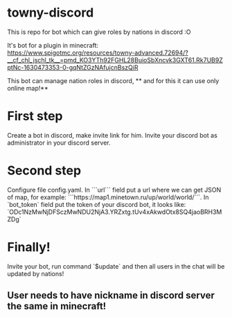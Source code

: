 # towny-discord
This is repo for bot which can give roles by nations in discord :O

It's bot for a plugin in minecraft: https://www.spigotmc.org/resources/towny-advanced.72694/?__cf_chl_jschl_tk__=pmd_KO3YTh92FGHL28BuioSbXncvk3GXT61.Rk7UB9ZptNc-1630473353-0-gqNtZGzNAfujcnBszQiR

This bot can manage nation roles in discord, ** and for this it can use only online map!**
<h1>First step</h1>
Create a bot in discord, make invite link for him. Invite your discord bot as administrator in your discord server.

<h1>Second step</h1>
Configure file config.yaml.
In ```url``` field put a url where we can get JSON of map, for example: ```https://map1.minetown.ru/up/world/world/```.
In `bot_token` field put the token of your discord bot, it looks like: `ODc1NzMwNjDFSczMwNDU2NjA3.YRZxtg.tUv4xAkwdOtx8SQ4jaoBRH3MZDg`

<h1>Finally!</h1>
Invite your bot, run command `$update` and then all users in the chat will be updated by nations!


<h2>User needs to have nickname in discord server the same in minecraft!</h2>
